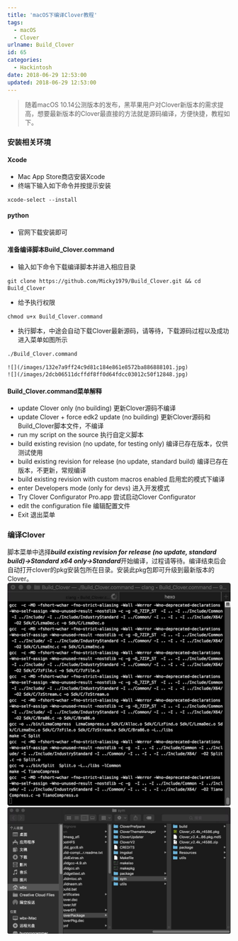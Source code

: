 ```yaml
---
title: 'macOS下编译Clover教程'
tags:
  - macOS
  - Clover
urlname: Build_Clover
id: 65
categories:
  - Hackintosh
date: 2018-06-29 12:53:00
updated: 2018-06-29 12:53:00
---
```


>随着macOS 10.14公测版本的发布，黑苹果用户对Clover新版本的需求提高，想要最新版本的Clover最直接的方法就是源码编译，方便快捷，教程如下。<!--more-->

### 安装相关环境
#### Xcode
* Mac App Store商店安装Xcode
* 终端下输入如下命令并按提示安装
```
xcode-select --install
```

#### python
* 官网下载安装即可 

#### 准备编译脚本Build_Clover.command
* 输入如下命令下载编译脚本并进入相应目录
```
git clone https://github.com/Micky1979/Build_Clover.git && cd Build_Clover
```
* 给予执行权限
```
chmod u+x Build_Clover.command
```
* 执行脚本，中途会自动下载Clover最新源码，请等待，下载源码过程以及成功进入菜单如图所示
```
./Build_Clover.command
```
    ![](/images/132e7a9ff24c9d81c184e861e8572ba886888101.jpg)
    ![](/images/2dcb06511dcffdf8ff0d64fdcc03012c50f12848.jpg)

#### Build_Clover.command菜单解释
* update Clover only (no building) 更新Clover源码不编译
* update Clover + force edk2 update (no building) 更新Clover源码和Build_Clover脚本文件，不编译 
* run my script on the source 执行自定义脚本
* build existing revision (no update, for testing only) 编译已存在版本，仅供测试使用
* build existing revision for release (no update, standard build) 编译已存在版本，不更新，常规编译
* build existing revision with custom macros enabled 启用宏的模式下编译
* enter Developers mode (only for devs) 进入开发模式
* Try Clover Configurator Pro.app 尝试启动Clover Configurator
* edit the configuration file 编辑配置文件
* Exit 退出菜单

### 编译Clover

脚本菜单中选择***build existing revision for release (no update, standard build)->Standard x64 only->Standard***开始编译，过程请等待。编译结束后会自动打开clover的pkg安装包所在目录。安装此pkg包即可升级到最新版本的Clover。
![](/images/e2b7cb1cda2263bc19eea7075aa49779ee181c63.jpg)
![](/images/22a2efa8dcb27fe042fb85af67fb328488a61c55.jpg)